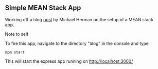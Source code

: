 ## Simple MEAN Stack App

Working off a blog [post](http://mherman.org/blog/2014/12/31/node-and-mongoose-a-primer/#project-setup) by Michael Herman on the setup of a MEAN stack app.

Note to self:

To fire this app, navigate to the directory "blog" in the console and type
```
npm start
```

This will start the express app running on [http://localhost:3000/](http://localhost:3000/) 
